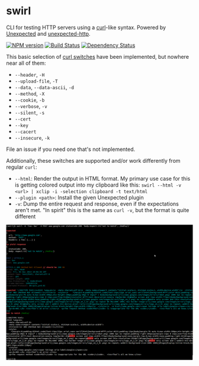 swirl
=====

CLI for testing HTTP servers using a [curl](http://curl.haxx.se/)-like syntax. Powered by [Unexpected](http://github.com/sunesimonsen/unexpected) and [unexpected-http](https://github.com/papandreou/unexpected-http).

[![NPM version](https://badge.fury.io/js/swirl.svg)](http://badge.fury.io/js/swirl)
[![Build Status](https://travis-ci.org/papandreou/swirl.svg?branch=master)](https://travis-ci.org/papandreou/swirl)
[![Dependency Status](https://david-dm.org/papandreou/swirl.svg)](https://david-dm.org/papandreou/swirl)

This basic selection of [curl switches](http://curl.haxx.se/docs/manpage.html)
have been implemented, but nowhere near all of them:

* `--header`, `-H`
* `--upload-file`, `-T`
* `--data`, `--data-ascii`, `-d`
* `--method`, `-X`
* `--cookie`, `-b`
* `--verbose`, `-v`
* `--silent`, `-s`
* `--cert`
* `--key`
* `--cacert`
* `--insecure`, `-k`

File an issue if you need one that's not implemented.

Additionally, these switches are supported and/or work differently from regular `curl`:

* `--html`: Render the output in HTML format. My primary use case for this is getting colored output into my clipboard like this: `swirl --html -v <url> | xclip -i -selection clipboard -t text/html`
* `--plugin <path>`: Install the given Unexpected plugin
* `-v`: Dump the entire request and response, even if the expectations aren't met. "In spirit" this is the same as `curl -v`, but the format is quite different

![Diff example](screenshot.png)
